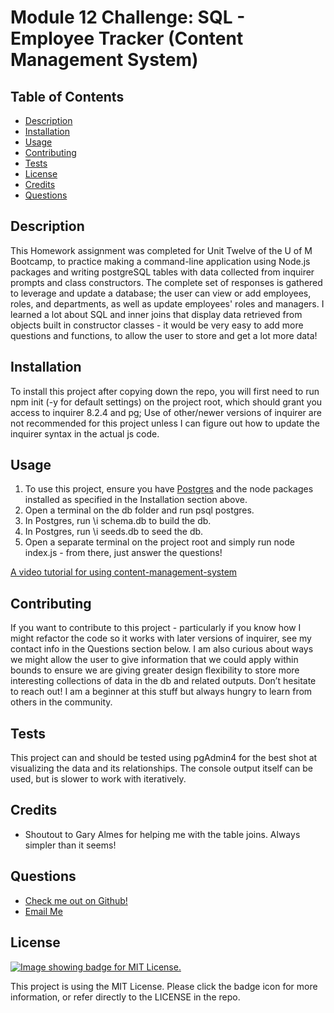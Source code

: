 # Module 12 Challenge: SQL - Employee Tracker (Content Management System)

  ## Table of Contents
  - [Description](#description)
  - [Installation](#installation)
  - [Usage](#usage)
  - [Contributing](#contributing)
  - [Tests](#tests)
  - [License](#license)
  - [Credits](#credits)
  - [Questions](#questions)

  ## Description
  This Homework assignment was completed for Unit Twelve of the U of M Bootcamp, to practice making a command-line application using Node.js packages and writing postgreSQL tables with data collected from inquirer prompts and class constructors. The complete set of responses is gathered to leverage and update a database; the user can view or add employees, roles, and departments, as well as update employees' roles and managers. I learned a lot about SQL and inner joins that display data retrieved from objects built in constructor classes - it would be very easy to add more questions and functions, to allow the user to store and get a lot more data!

  ## Installation
  To install this project after copying down the repo, you will first need to run npm init (-y for default settings) on the project root, which should grant you access to inquirer 8.2.4 and pg; Use of other/newer versions of inquirer are not recommended for this project unless I can figure out how to update the inquirer syntax in the actual js code.

  ## Usage
  1. To use this project, ensure you have [Postgres](https://www.postgresql.org/download/) and the node packages installed as specified in the Installation section above.
  2. Open a terminal on the db folder and run psql postgres.
  3. In Postgres, run \i schema.db to build the db.
  4. In Postgres, run \i seeds.db to seed the db.
  5. Open a separate terminal on the project root and simply run node index.js - from there, just answer the questions!

  [A video tutorial for using content-management-system](https://drive.google.com/file/d/EXTENSION)

  ## Contributing
  If you want to contribute to this project - particularly if you know how I might refactor the code so it works with later versions of inquirer, see my contact info in the Questions section below. I am also curious about ways we might allow the user to give information that we could apply within bounds to ensure we are giving greater design flexibility to store more interesting collections of data in the db and related outputs. Don’t hesitate to reach out! I am a beginner at this stuff but always hungry to learn from others in the community.

  ## Tests
  This project can and should be tested using pgAdmin4 for the best shot at visualizing the data and its relationships. The console output itself can be used, but is slower to work with iteratively.
  
  ## Credits
  - Shoutout to Gary Almes for helping me with the table joins. Always simpler than it seems!

  ## Questions
  - [Check me out on Github!](https://www.github.com/floatingpoint-exaflop)
  - [Email Me](mailto:timscallon1@gmail.com?subject=Hello!)

  ## License
  [![Image showing badge for MIT License.](https://img.shields.io/badge/License-MIT_License-blue)](https://mit-license.org/)
  
  This project is using the MIT License. Please click the badge icon for more information, or refer directly to the LICENSE in the repo.
